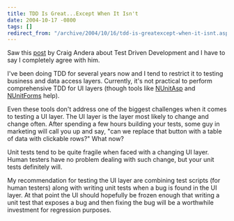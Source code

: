 ```yaml
---
title: TDD Is Great...Except When It Isn't
date: 2004-10-17 -0800
tags: []
redirect_from: "/archive/2004/10/16/tdd-is-greatexcept-when-it-isnt.aspx/"
---
```


Saw this
[post](http://pluralsight.com/blogs/craig/archive/2004/10/17/2852.aspx)
by Craig Andera about Test Driven Development and I have to say I
completely agree with him.

I've been doing TDD for several years now and I tend to restrict it to
testing business and data access layers. Currently, it's not practical
to perform comprehensive TDD for UI layers (though tools like
[NUnitAsp](http://nunitasp.sourceforge.net/) and
[NUnitForms](http://nunitforms.sourceforge.net/) help).

Even these tools don't address one of the biggest challenges when it
comes to testing a UI layer. The UI layer is the layer most likely to
change and change often. After spending a few hours building your tests,
some guy in marketing will call you up and say, "can we replace that
button with a table of data with clickable rows?" What now?

Unit tests tend to be quite fragile when faced with a changing UI layer.
Human testers have no problem dealing with such change, but your unit
tests definitely will.

My recommendation for testing the UI layer are combining test scripts
(for human testers) along with writing unit tests when a bug is found in
the UI layer. At that point the UI should hopefully be frozen enough
that writing a unit test that exposes a bug and then fixing the bug will
be a worthwhile investment for regression purposes.

